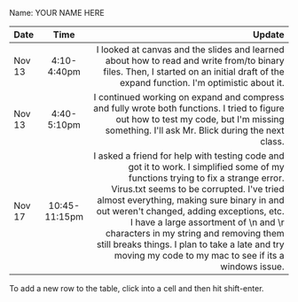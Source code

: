 Name: YOUR NAME HERE

| Date   |     Time      |                                                                                                                                                                                                                                                                                                                                                                                                                                                             Update |
|:-------|:-------------:|-------------------------------------------------------------------------------------------------------------------------------------------------------------------------------------------------------------------------------------------------------------------------------------------------------------------------------------------------------------------------------------------------------------------------------------------------------------------:|
| Nov 13 |  4:10-4:40pm  |                                                                                                                                                                                                                                                                               I looked at canvas and the slides and learned about how to read and write from/to binary files. Then, I started on an initial draft of the expand function. I'm optimistic about it. |
| Nov 13 |  4:40-5:10pm  |                                                                                                                                                                                                                                                                         I continued working on expand and compress and fully wrote both functions. I tried to figure out how to test my code, but I'm missing something. I'll ask Mr. Blick during the next class. |
| Nov 17 | 10:45-11:15pm | I asked a friend for help with testing code and got it to work. I simplified some of my functions trying to fix a strange error. Virus.txt seems to be corrupted. I've tried almost everything, making sure binary in and out weren't changed, adding exceptions, etc. I have a large assortment of \n and \r characters in my string and removing them still breaks things. I plan to take a late and try moving my code to my mac to see if its a windows issue. |


To add a new row to the table, click into a cell and then hit shift-enter.